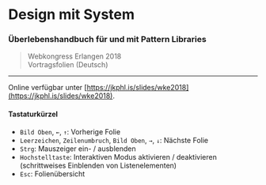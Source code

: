 # Design mit System

### Überlebenshandbuch für und mit Pattern Libraries

> Webkongress Erlangen 2018<br/>
> Vortragsfolien (Deutsch)

___

Online verfügbar unter [https://jkphl.is/slides/wke2018](https://jkphl.is/slides/wke2018).

#### Tastaturkürzel

* `Bild Oben`, `←`, `↑`: Vorherige Folie
* `Leerzeichen`, `Zeilenumbruch`, `Bild Oben`, `→`, `↓`: Nächste Folie
* `Strg`: Mauszeiger ein- / ausblenden
* `Hochstelltaste`: Interaktiven Modus aktivieren / deaktivieren (schrittweises Einblenden von Listenelementen)
* `Esc`: Folienübersicht
